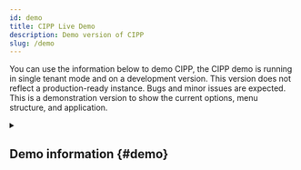 ```yaml
---
id: demo
title: CIPP Live Demo
description: Demo version of CIPP
slug: /demo
---
```


<!-- vale Microsoft.FirstPerson = NO -->
<!-- vale Microsoft.HeadingAcronyms = NO -->
<!-- vale Microsoft.HeadingPunctuation = NO -->

You can use the information below to demo CIPP, the CIPP demo is running in single tenant mode and on a development version. This version does not reflect a production-ready instance. Bugs and minor issues are expected. This is a demonstration version to show the current options, menu structure, and application.

<details>
<summary>

## Demo information {#demo}

</summary>

Click [here](https://demo.cipp.app) to enter the demo. You will be asked for credentials, enter the following:

**username**: admin@M365x59857585.onmicrosoft.com

**password**: 5r3bH6Zw1R

</details>

<!-- vale Microsoft.FirstPerson = YES -->
<!-- vale Microsoft.HeadingAcronyms = YES -->
<!-- vale Microsoft.HeadingPunctuation = YES -->

